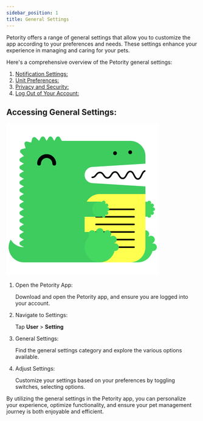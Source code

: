 ```yaml
---
sidebar_position: 1
title: General Settings
---
```


Petority offers a range of general settings that allow you to customize the app according to your preferences and needs. These settings enhance your experience in managing and caring for your pets.

Here's a comprehensive overview of the Petority general settings:

1. [Notification Settings:](/docs/petority/general-setting/notification)
2. [Unit Preferences:](/docs/petority/general-setting/unit)
3. [Privacy and Security:](/docs/petority/general-setting/privacy)
4. [Log Out of Your Account:](/docs/petority/accounts/logout)

## Accessing General Settings:
![setting](/img/logo.svg)

1. Open the Petority App: 

    Download and open the Petority app, and ensure you are logged into your account.
2. Navigate to Settings:

    Tap **User** > **Setting**
3. General Settings: 

    Find the general settings category and explore the various options available.
4. Adjust Settings:

    Customize your settings based on your preferences by toggling switches, selecting options.

By utilizing the general settings in the Petority app, you can personalize your experience, optimize functionality, and ensure your pet management journey is both enjoyable and efficient.
